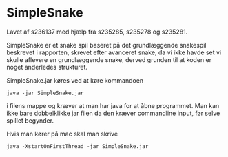 # SimpleSnake 

Lavet af s236137 med hjælp fra s235285, s235278 og s235281.

SimpleSnake er et snake spil baseret på det grundlæggende snakespil beskrevet i rapporten, skrevet efter avanceret snake, da vi ikke havde set vi skulle aflevere en grundlæggende snake, derved grunden til at koden er noget anderledes strukturet.

SimpleSnake.jar køres ved at køre kommandoen

<code>java -jar SimpleSnake.jar</code>

i filens mappe og kræver at man har java for at åbne programmet. Man kan ikke bare dobbelklikke jar filen da den kræver commandline input, før selve spillet begynder.


Hvis man kører på mac skal man skrive

<code>java -XstartOnFirstThread -jar SimpleSnake.jar</code>
